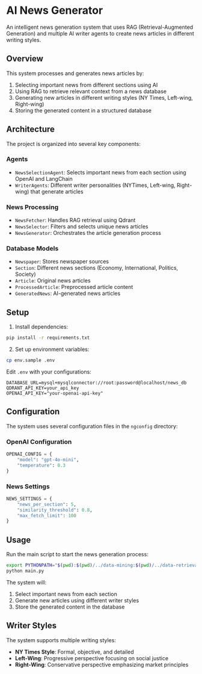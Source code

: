 # AI News Generator

An intelligent news generation system that uses RAG (Retrieval-Augmented Generation) and multiple AI writer agents to
create news articles in different writing styles.

## Overview

This system processes and generates news articles by:

1. Selecting important news from different sections using AI
2. Using RAG to retrieve relevant context from a news database
3. Generating new articles in different writing styles (NY Times, Left-wing, Right-wing)
4. Storing the generated content in a structured database

## Architecture

The project is organized into several key components:

### Agents

- `NewsSelectionAgent`: Selects important news from each section using OpenAI and LangChain
- `WriterAgents`: Different writer personalities (NYTimes, Left-wing, Right-wing) that generate articles

### News Processing

- `NewsFetcher`: Handles RAG retrieval using Qdrant
- `NewsSelector`: Filters and selects unique news articles
- `NewsGenerator`: Orchestrates the article generation process

### Database Models

- `Newspaper`: Stores newspaper sources
- `Section`: Different news sections (Economy, International, Politics, Society)
- `Article`: Original news articles
- `ProcessedArticle`: Preprocessed article content
- `GeneratedNews`: AI-generated news articles

## Setup

1. Install dependencies:

```bash
pip install -r requirements.txt
```

2. Set up environment variables:

```bash
cp env.sample .env
```

Edit `.env` with your configurations:

```
DATABASE_URL=mysql+mysqlconnector://root:password@localhost/news_db
QDRANT_API_KEY=your_api_key
OPENAI_API_KEY="your-openai-api-key"
```

## Configuration

The system uses several configuration files in the `ngconfig` directory:

### OpenAI Configuration

```python
OPENAI_CONFIG = {
    "model": "gpt-4o-mini",
    "temperature": 0.3
}
```

### News Settings

```python
NEWS_SETTINGS = {
    "news_per_section": 5,
    "similarity_threshold": 0.8,
    "max_fetch_limit": 100
}
```

## Usage

Run the main script to start the news generation process:

```bash
export PYTHONPATH="$(pwd):$(pwd)/../data-mining:$(pwd)/../data-retrieval"
python main.py
```

The system will:

1. Select important news from each section
2. Generate new articles using different writer styles
3. Store the generated content in the database

## Writer Styles

The system supports multiple writing styles:

- **NY Times Style**: Formal, objective, and detailed
- **Left-Wing**: Progressive perspective focusing on social justice
- **Right-Wing**: Conservative perspective emphasizing market principles
